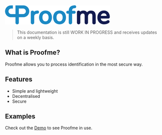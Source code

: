 ![logo](media/logo.svg)

> This documentation is still WORK IN PROGRESS and receives updates on a weekly basis.

## What is Proofme?

Proofme allows you to process identification in the most secure way.

<!-- See the [Quick start](todo.md) guide for more details. -->

## Features

- Simple and lightweight
- Decentralised
- Secure

## Examples

Check out the [Demo](https://demo.proofme.id) to see Proofme in use.

